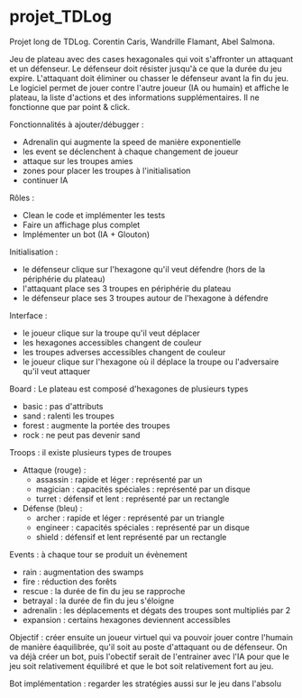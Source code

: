 # projet_TDLog
Projet long de TDLog. Corentin Caris, Wandrille Flamant, Abel Salmona.

Jeu de plateau avec des cases hexagonales qui voit s'affronter un attaquant et un défenseur. Le défenseur doit résister jusqu'à ce que la durée du jeu expire. L'attaquant doit éliminer ou chasser le défenseur avant la fin du jeu. Le logiciel permet de jouer contre l'autre joueur (IA ou humain) et affiche le plateau, la liste d'actions et des informations supplémentaires. Il ne fonctionne que par point & click. 

Fonctionnalités à ajouter/débugger : 
- Adrenalin qui augmente la speed de manière exponentielle
- les event se déclenchent à chaque changement de joueur
- attaque sur les troupes amies
- zones pour placer les troupes à l'initialisation
- continuer IA

Rôles : 
- Clean le code et implémenter les tests
- Faire un affichage plus complet
- Implémenter un bot (IA + Glouton)

Initialisation : 
- le défenseur clique sur l'hexagone qu'il veut défendre (hors de la périphérie du plateau)
- l'attaquant place ses 3 troupes en périphérie du plateau
- le défenseur place ses 3 troupes autour de l'hexagone à défendre

Interface : 
- le joueur clique sur la troupe qu'il veut déplacer
- les hexagones accessibles changent de couleur
- les troupes adverses accessibles changent de couleur 
- le joueur clique sur l'hexagone où il déplace la troupe ou l'adversaire qu'il veut attaquer

Board : Le plateau est composé d'hexagones de plusieurs types
- basic : pas d'attributs
- sand : ralenti les troupes
- forest : augmente la portée des troupes
- rock : ne peut pas devenir sand

Troops : il existe plusieurs types de troupes
- Attaque (rouge) : 
    - assassin : rapide et léger : représenté par un 
    - magician : capacités spéciales : représenté par un disque
    - turret : défensif et lent : représenté par un rectangle
- Défense (bleu) : 
    - archer : rapide et léger : représenté par un triangle
    - engineer : capacités spéciales : représenté par un disque
    - shield : défensif et lent représenté par un rectangle

Events : à chaque tour se produit un évènement
- rain : augmentation des swamps
- fire : réduction des forêts
- rescue : la durée de fin du jeu se rapproche
- betrayal : la durée de fin du jeu s'éloigne
- adrenalin : les déplacements et dégats des troupes sont multipliés par 2
- expansion : certains hexagones deviennent accessibles

Objectif : créer ensuite un joueur virtuel qui va pouvoir jouer contre l'humain de manière éaquilibrée, qu'il soit au poste d'attaquant ou de défenseur. On va déjà créer un bot, puis l'obectif serait de l'entrainer avec l'IA pour que le jeu soit relativement équilibré et que le bot soit relativement fort au jeu. 

Bot implémentation : regarder les stratégies aussi sur le jeu dans l'absolu 
